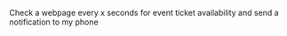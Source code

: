 Check a webpage every x seconds for event ticket availability and send a notification to my phone



